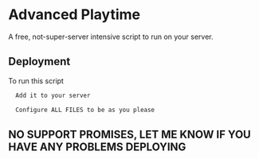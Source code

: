 
# Advanced Playtime

A free, not-super-server intensive script to run on your server.



## Deployment

To run this script

```bash
  Add it to your server
```
```bash
  Configure ALL FILES to be as you please
```

## NO SUPPORT PROMISES, LET ME KNOW IF YOU HAVE ANY PROBLEMS DEPLOYING
